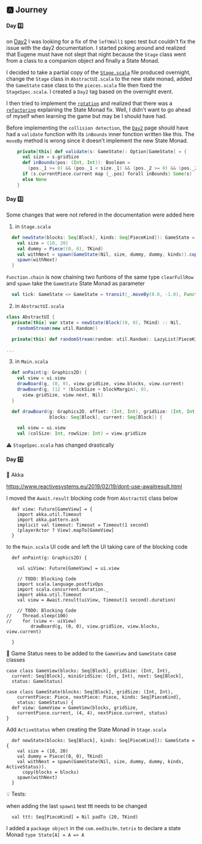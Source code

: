 ## :a: Journey

#### Day :two:

on [Day2](http://eed3si9n.com/tetrix-in-scala/day2.html) I was looking for a fix of the `leftWall1` spec test but couldn't fix the issue with the day2 documentation. I started poking around and realized that Eugene must have not slept that night because the `Stage` class went from a class to a companion object and finally a State Monad.

I decided to take a partial copy of the [`Stage.scala`](https://github.com/eed3si9n/tetrix.scala/blob/day2/library/src/main/scala/main/com/tetrix/Stage.scala) file produced overnight, change the `Stage` class in `AbstractUI.scala` to the new state monad, added the `GameState` case class to the `pieces.scala` file then fixed the `StageSpec.scala`. I created a `Day2` tag based on the overnight event.

I then tried to implement the [`rotation`](http://eed3si9n.com/tetrix-in-scala/rotation.html) and realized that there was a [`refactoring`](http://eed3si9n.com/tetrix-in-scala/refactoring.html) explaining the State Monad fix. Well, I didn't want to go ahead of myself when learning the game but may be I should have had.

Before implementing the `collision detection`, the [`Day2`](http://eed3si9n.com/tetrix-in-scala/day2.html) page should have had a `validate` function with its `inBounds` inner fonction written like this. The `moveBy` method is wrong since it doesn't implement the new State Monad.

```scala
    private[this] def validate(s: GameState): Option[GameState] = {
      val size = s.gridSize
      def inBounds(pos: (Int, Int)): Boolean =
        (pos._1 >= 0) && (pos._1 < size._1) && (pos._2 >= 0) && (pos._2 < size._2)
      if (s.currentPiece.current map {_.pos} forall inBounds) Some(s)
      else None
    }
```

#### Day :three: 

Some changes that were not refered in the documentation were added here

1. in `Stage.scala`


```scala
  def newState(blocks: Seq[Block], kinds: Seq[PieceKind]): GameState = {
    val size = (10, 20)
    val dummy = Piece((0, 0), TKind)
    val withNext = spawn(GameState(Nil, size, dummy, dummy, kinds)).copy(blocks = blocks)
    spawn(withNext)
  }
```

`Function.chain` is now chaining two funtions of the same type `clearFullRow` and `spawn` take the `GameState` State Monad as parameter

```scala
  val tick: GameState => GameState = transit(_.moveBy(0.0, -1.0), Function.chain(clearFullRow :: spawn :: Nil) )
```

2. in `AbstractUI.scala`

```scala
class AbstractUI {
  private[this] var state = newState(Block((0, 0), TKind) :: Nil,
    randomStream(new util.Random))

  private[this] def randomStream(random: util.Random): LazyList[PieceKind] =

...
```

3. in `Main.scala`

```scala
  def onPaint(g: Graphics2D) {
    val view = ui.view
    drawBoard(g, (0, 0), view.gridSize, view.blocks, view.current)
    drawBoard(g, (12 * (blockSize + blockMargin), 0),
      view.gridSize, view.next, Nil)
  }

  def drawBoard(g: Graphics2D, offset: (Int, Int), gridSize: (Int, Int),
                blocks: Seq[Block], current: Seq[Block]) {

    val view = ui.view
    val (colSize: Int, rowSize: Int) = view.gridSize
```

:warning: `StageSpec.scala` has changed drastically

#### Day :four:


:round_pushpin: Akka

https://www.reactivesystems.eu/2019/02/19/dont-use-awaitresult.html

I moved the `Await.result` blocking code from `AbstractUI` class below 

```
  def view: Future[GameView] = {
    import akka.util.Timeout
    import akka.pattern.ask
    implicit val timeout: Timeout = Timeout(1 second)
    (playerActor ? View).mapTo[GameView]
  }
```

to the `Main.scala` UI code and left the UI taking care of the blocking code 

```
  def onPaint(g: Graphics2D) {

    val uiView: Future[GameView] = ui.view

    // TODO: Blocking Code
    import scala.language.postfixOps
    import scala.concurrent.duration._
    import akka.util.Timeout
    val view = Await.result(uiView, Timeout(1 second).duration)

    // TODO: Blocking Code
//    Thread.sleep(100)
//    for (view <- uiView)
         drawBoard(g, (0, 0), view.gridSize, view.blocks, view.current)

  }
```

:round_pushpin: Game Status nees to be added to the `GameView` and `GameState` case classes


```
case class GameView(blocks: Seq[Block], gridSize: (Int, Int),
  current: Seq[Block], miniGridSize: (Int, Int), next: Seq[Block],
  status: GameStatus)
```

```
case class GameState(blocks: Seq[Block], gridSize: (Int, Int),
    currentPiece: Piece, nextPiece: Piece, kinds: Seq[PieceKind],
    status: GameStatus) {
  def view: GameView = GameView(blocks, gridSize,
    currentPiece.current, (4, 4), nextPiece.current, status)
}
```

Add `ActiveStatus` when creating the State Monad in `Stage.scala`

```
  def newState(blocks: Seq[Block], kinds: Seq[PieceKind]): GameState = {
    val size = (10, 20)
    val dummy = Piece((0, 0), TKind)
    val withNext = spawn(GameState(Nil, size, dummy, dummy, kinds, ActiveStatus)).
      copy(blocks = blocks)
    spawn(withNext)
  }

```

:bulb: Tests:

when adding the last `spawn1` test ttt needs to be changed

```
  val ttt: Seq[PieceKind] = Nil padTo (20, TKind)
```

I added a `package object` in the `com.eed3si9n.tetrix` to declare a state Monad `type State[A] = A => A`
